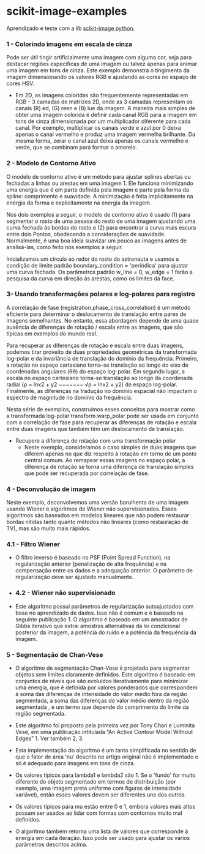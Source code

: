 # scikit-image-examples
Aprendizado e teste com a lib [scikit-image python](https://scikit-image.org).

### 1 - Colorindo imagens em escala de cinza
Pode ser útil tingir artificialmente uma imagem com alguma cor, seja para destacar regiões específicas de uma imagem ou talvez apenas para animar uma imagem em tons de cinza. Este exemplo demonstra o tingimento da imagem dimensionando os valores RGB e ajustando as cores no espaço de cores HSV.

  - Em 2D, as imagens coloridas são frequentemente representadas em RGB - 3 camadas de matrizes 2D, onde as 3 camadas representam os canais (R) ed, (G) reen e (B) lue da imagem. A   maneira mais simples de obter uma imagem colorida é definir cada canal RGB para a imagem em tons de cinza dimensionada por um multiplicador diferente para cada canal. Por       exemplo, multiplicar os canais verde e azul por 0 deixa apenas o canal vermelho e produz uma imagem vermelha brilhante. Da mesma forma, zerar o canal azul deixa apenas os      canais   vermelho e verde, que se combinam para formar o amarelo. 

### 2 - Modelo de Contorno Ativo
O modelo de contorno ativo é um método para ajustar splines abertas ou fechadas a linhas ou arestas em uma imagem 1. Ele funciona minimizando uma energia que é em parte definida pela imagem e parte pela forma da spline: comprimento e suavidade. A minimização é feita implicitamente na energia da forma e explicitamente na energia da imagem.

Nos dois exemplos a seguir, o modelo de contorno ativo é usado (1) para segmentar o rosto de uma pessoa do resto de uma imagem ajustando uma curva fechada às bordas do rosto e (2) para encontrar a curva mais escura entre dois Pontos, obedecendo a considerações de suavidade. Normalmente, é uma boa ideia suavizar um pouco as imagens antes de analisá-las, como feito nos exemplos a seguir.

Inicializamos um círculo ao redor do rosto do astronauta e usamos a condição de limite padrão boundary_condition = 'periódica' para ajustar uma curva fechada. Os parâmetros padrão w_line = 0, w_edge = 1 farão a pesquisa da curva em direção às arestas, como os limites da face.


### 3- Usando transformações polares e log-polares para registro
A correlação de fase (registration.phase_cross_correlation) é um método eficiente para determinar o deslocamento de translação entre pares de imagens semelhantes. No entanto, essa abordagem depende de uma quase ausência de diferenças de rotação / escala entre as imagens, que são típicas em exemplos do mundo real.

Para recuperar as diferenças de rotação e escala entre duas imagens, podemos tirar proveito de duas propriedades geométricas da transformada log-polar e da invariância de translação do domínio da frequência. Primeiro, a rotação no espaço cartesiano torna-se translação ao longo do eixo de coordenadas angulares (θθ) do espaço log-polar. Em segundo lugar, a escala no espaço cartesiano torna-se translação ao longo da coordenada radial (ρ = lnx2 + y2 −−−−−−− √ρ = ln⁡x2 + y2) do espaço log-polar. Finalmente, as diferenças na tradução no domínio espacial não impactam o espectro de magnitude no domínio da frequência.

Nesta série de exemplos, construímos esses conceitos para mostrar como a transformada log-polar transform.warp_polar pode ser usada em conjunto com a correlação de fase para recuperar as diferenças de rotação e escala entre duas imagens que também têm um deslocamento de translação.

- Recupere a diferença de rotação com uma transformação polar
  - Neste exemplo, consideramos o caso simples de duas imagens que diferem apenas no que diz respeito à rotação em torno de um ponto central comum. Ao remapear essas imagens no espaço polar, a diferença de rotação se torna uma diferença de translação simples que pode ser recuperada por correlação de fase.

### 4 - Deconvolução de imagem
  Neste exemplo, deconvolvemos uma versão barulhenta de uma imagem usando Wiener e algoritmos de Wiener não supervisionados. Esses algoritmos são baseados em modelos lineares que não podem restaurar bordas nítidas tanto quanto métodos não lineares (como restauração de TV), mas são muito mais rápidos.
  ### 4.1 - Filtro Wiener
  - O filtro inverso é baseado no PSF (Point Spread Function), na regularização anterior (penalização de alta frequência) e na compensação entre os dados e a adequação anterior. O   parâmetro de regularização deve ser ajustado manualmente. 
  -   ### 4.2 - Wiener não supervisionado
  - Este algoritmo possui parâmetros de regularização autoajustados com base no aprendizado de dados. Isso não é comum e é baseado na seguinte publicação 1. O algoritmo é baseado em   um amostrador de Gibbs iterativo que extrai amostras alternativas da lei condicional posterior da imagem, a potência do ruído e a potência da frequência da imagem.

### 5 - Segmentação de Chan-Vese
  - O algoritmo de segmentação Chan-Vese é projetado para segmentar objetos sem limites claramente definidos. Este algoritmo é baseado em conjuntos de níveis que são evoluídos iterativamente para minimizar uma energia, que é definida por valores ponderados que correspondem à soma das diferenças de intensidade do valor médio fora da região segmentada, a soma das diferenças do valor médio dentro da região segmentada , e um termo que depende do comprimento do limite da região segmentada.

  - Este algoritmo foi proposto pela primeira vez por Tony Chan e Luminita Vese, em uma publicação intitulada “An Active Contour Model Without Edges” 1. Ver também 2, 3.

  - Esta implementação do algoritmo é um tanto simplificada no sentido de que o fator de área ‘nu’ descrito no artigo original não é implementado e só é adequado para imagens em tons de cinza.

  - Os valores típicos para lambda1 e lambda2 são 1. Se o 'fundo' for muito diferente do objeto segmentado em termos de distribuição (por exemplo, uma imagem preta uniforme com figuras de intensidade variável), então esses valores devem ser diferentes uns dos outros.

  - Os valores típicos para mu estão entre 0 e 1, embora valores mais altos possam ser usados ​​ao lidar com formas com contornos muito mal definidos.

  - O algoritmo também retorna uma lista de valores que corresponde à energia em cada iteração. Isso pode ser usado para ajustar os vários parâmetros descritos acima.
